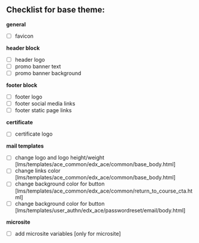 ## Checklist for base theme:

**general**
- [ ] favicon

**header block**
- [ ] header logo
- [ ] promo banner text
- [ ] promo banner background

**footer block**
- [ ] footer logo
- [ ] footer social media links
- [ ] footer static page links

**certificate**
- [ ] certificate logo

**mail templates**
- [ ] change logo and logo height/weight [lms/templates/ace_common/edx_ace/common/base_body.html]
- [ ] change links color [lms/templates/ace_common/edx_ace/common/base_body.html]
- [ ] change background color for button [lms/templates/ace_common/edx_ace/common/return_to_course_cta.html]
- [ ] change background color for button [lms/templates/user_authn/edx_ace/passwordreset/email/body.html]

**microsite**
- [ ] add microsite variables [only for microsite]
